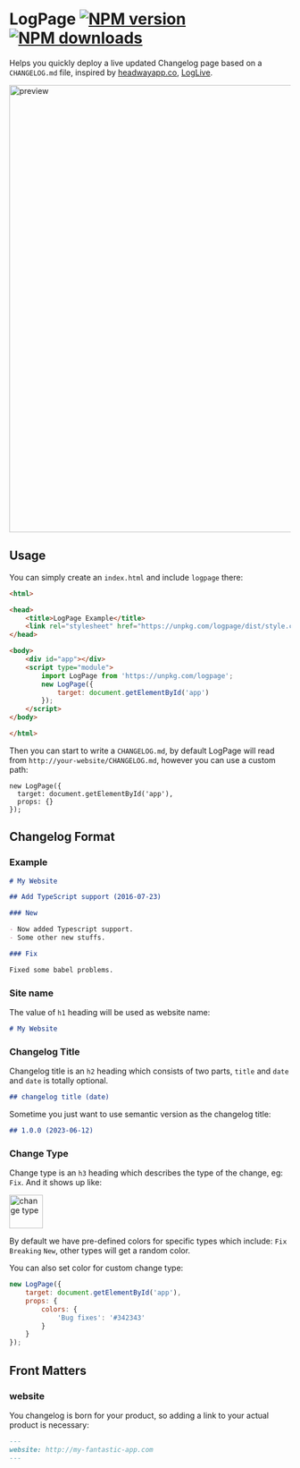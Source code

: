 # LogPage [![NPM version](https://img.shields.io/npm/v/logpage.svg?style=flat)](https://npmjs.com/package/logpage) [![NPM downloads](https://img.shields.io/npm/dm/logpage.svg?style=flat)](https://npmjs.com/package/loglive)

Helps you quickly deploy a live updated Changelog page based on a `CHANGELOG.md` file, inspired by [headwayapp.co](https://headwayapp.co/), [LogLive](https://github.com/egoist/loglive).

<img src="https://i.loli.net/2017/07/27/597995184bb02.png" width="800" alt="preview">

## Usage

You can simply create an `index.html` and include `logpage` there:

```html
<html>

<head>
    <title>LogPage Example</title>
    <link rel="stylesheet" href="https://unpkg.com/logpage/dist/style.css" />
</head>

<body>
    <div id="app"></div>
    <script type="module">
        import LogPage from 'https://unpkg.com/logpage';
        new LogPage({
            target: document.getElementById('app')
        });
    </script>
</body>

</html>
```

Then you can start to write a `CHANGELOG.md`, by default LogPage will read from `http://your-website/CHANGELOG.md`, however you can use a custom path:

```
new LogPage({
  target: document.getElementById('app'),
  props: {}
});
```

## Changelog Format

### Example

```md
# My Website

## Add TypeScript support (2016-07-23)

### New

- Now added Typescript support.
- Some other new stuffs.

### Fix

Fixed some babel problems.
```

### Site name

The value of `h1` heading will be used as website name:

```md
# My Website
```

### Changelog Title

Changelog title is an `h2` heading which consists of two parts, `title` and `date` and `date` is totally optional.

```md
## changelog title (date)
```

Sometime you just want to use semantic version as the changelog title:

```md
## 1.0.0 (2023-06-12)
```

### Change Type

Change type is an `h3` heading which describes the type of the change, eg: `Fix`. And it shows up like:

<img src="https://i.loli.net/2017/07/27/59797da5a89df.png" alt="change type" width="60">

By default we have pre-defined colors for specific types which include: `Fix` `Breaking` `New`, other types will get a random color.

You can also set color for custom change type:

```js
new LogPage({
    target: document.getElementById('app'),
    props: {
        colors: {
            'Bug fixes': '#342343'
        }
    }
});
```

## Front Matters

### website

You changelog is born for your product, so adding a link to your actual product is necessary:

```md
---
website: http://my-fantastic-app.com
---
```
